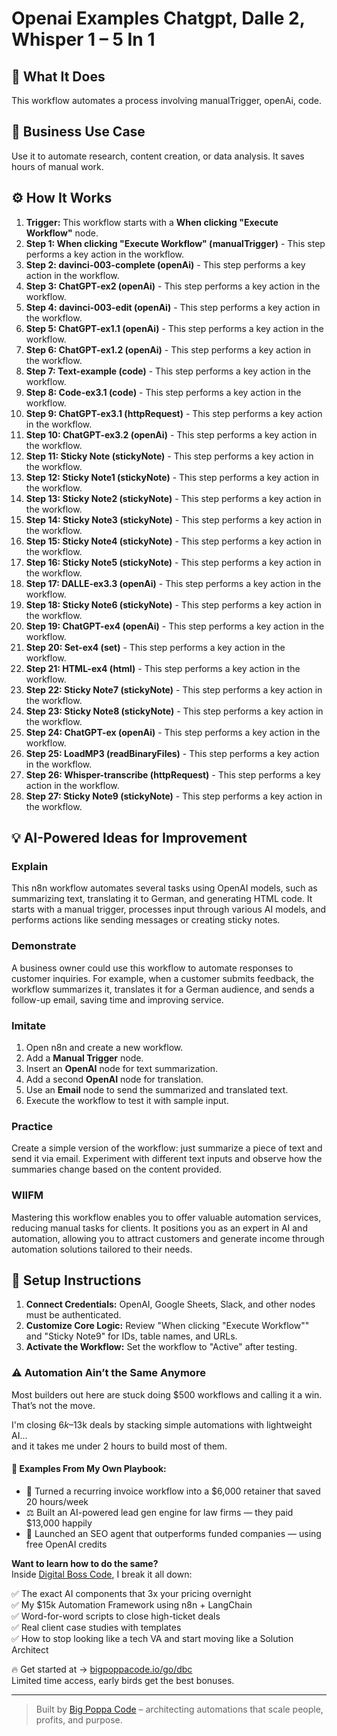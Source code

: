 # Openai Examples  Chatgpt, Dalle 2, Whisper 1 – 5 In 1

## 🚀 What It Does
This workflow automates a process involving manualTrigger, openAi, code.

## 💼 Business Use Case
Use it to automate research, content creation, or data analysis. It saves hours of manual work.

## ⚙️ How It Works
1.  **Trigger:** This workflow starts with a **When clicking "Execute Workflow"** node.
2. **Step 1: When clicking "Execute Workflow" (manualTrigger)** - This step performs a key action in the workflow.
3. **Step 2: davinci-003-complete (openAi)** - This step performs a key action in the workflow.
4. **Step 3: ChatGPT-ex2 (openAi)** - This step performs a key action in the workflow.
5. **Step 4: davinci-003-edit (openAi)** - This step performs a key action in the workflow.
6. **Step 5: ChatGPT-ex1.1 (openAi)** - This step performs a key action in the workflow.
7. **Step 6: ChatGPT-ex1.2 (openAi)** - This step performs a key action in the workflow.
8. **Step 7: Text-example (code)** - This step performs a key action in the workflow.
9. **Step 8: Code-ex3.1 (code)** - This step performs a key action in the workflow.
10. **Step 9: ChatGPT-ex3.1 (httpRequest)** - This step performs a key action in the workflow.
11. **Step 10: ChatGPT-ex3.2 (openAi)** - This step performs a key action in the workflow.
12. **Step 11: Sticky Note (stickyNote)** - This step performs a key action in the workflow.
13. **Step 12: Sticky Note1 (stickyNote)** - This step performs a key action in the workflow.
14. **Step 13: Sticky Note2 (stickyNote)** - This step performs a key action in the workflow.
15. **Step 14: Sticky Note3 (stickyNote)** - This step performs a key action in the workflow.
16. **Step 15: Sticky Note4 (stickyNote)** - This step performs a key action in the workflow.
17. **Step 16: Sticky Note5 (stickyNote)** - This step performs a key action in the workflow.
18. **Step 17: DALLE-ex3.3 (openAi)** - This step performs a key action in the workflow.
19. **Step 18: Sticky Note6 (stickyNote)** - This step performs a key action in the workflow.
20. **Step 19: ChatGPT-ex4 (openAi)** - This step performs a key action in the workflow.
21. **Step 20: Set-ex4 (set)** - This step performs a key action in the workflow.
22. **Step 21: HTML-ex4 (html)** - This step performs a key action in the workflow.
23. **Step 22: Sticky Note7 (stickyNote)** - This step performs a key action in the workflow.
24. **Step 23: Sticky Note8 (stickyNote)** - This step performs a key action in the workflow.
25. **Step 24: ChatGPT-ex (openAi)** - This step performs a key action in the workflow.
26. **Step 25: LoadMP3 (readBinaryFiles)** - This step performs a key action in the workflow.
27. **Step 26: Whisper-transcribe (httpRequest)** - This step performs a key action in the workflow.
28. **Step 27: Sticky Note9 (stickyNote)** - This step performs a key action in the workflow.

## 💡 AI-Powered Ideas for Improvement
### Explain
This n8n workflow automates several tasks using OpenAI models, such as summarizing text, translating it to German, and generating HTML code. It starts with a manual trigger, processes input through various AI models, and performs actions like sending messages or creating sticky notes.

### Demonstrate
A business owner could use this workflow to automate responses to customer inquiries. For example, when a customer submits feedback, the workflow summarizes it, translates it for a German audience, and sends a follow-up email, saving time and improving service.

### Imitate
1. Open n8n and create a new workflow.
2. Add a **Manual Trigger** node.
3. Insert an **OpenAI** node for text summarization.
4. Add a second **OpenAI** node for translation.
5. Use an **Email** node to send the summarized and translated text.
6. Execute the workflow to test it with sample input.

### Practice
Create a simple version of the workflow: just summarize a piece of text and send it via email. Experiment with different text inputs and observe how the summaries change based on the content provided.

### WIIFM
Mastering this workflow enables you to offer valuable automation services, reducing manual tasks for clients. It positions you as an expert in AI and automation, allowing you to attract customers and generate income through automation solutions tailored to their needs.

## 🔧 Setup Instructions
1. **Connect Credentials:** OpenAI, Google Sheets, Slack, and other nodes must be authenticated.
2. **Customize Core Logic:** Review "When clicking "Execute Workflow"" and "Sticky Note9" for IDs, table names, and URLs.
3. **Activate the Workflow:** Set the workflow to "Active" after testing.

### ⚠️ Automation Ain’t the Same Anymore

Most builders out here are stuck doing $500 workflows and calling it a win.  
That’s not the move.  

I'm closing $6k–$13k deals by stacking simple automations with lightweight AI...  
and it takes me under 2 hours to build most of them.

#### 🧠 Examples From My Own Playbook:
- 🔁 Turned a recurring invoice workflow into a $6,000 retainer that saved 20 hours/week  
- ⚖️ Built an AI-powered lead gen engine for law firms — they paid $13,000 happily  
- 🚀 Launched an SEO agent that outperforms funded companies — using free OpenAI credits  

**Want to learn how to do the same?**  
Inside [Digital Boss Code](https://bigpoppacode.io/go/dbc), I break it all down:

✅ The exact AI components that 3x your pricing overnight  
✅ My $15k Automation Framework using n8n + LangChain  
✅ Word-for-word scripts to close high-ticket deals  
✅ Real client case studies with templates  
✅ How to stop looking like a tech VA and start moving like a Solution Architect  

🔥 Get started at → [bigpoppacode.io/go/dbc](https://bigpoppacode.io/go/dbc)  
Limited time access, early birds get the best bonuses.

---
> Built by [Big Poppa Code](https://bigpoppacode.io) – architecting automations that scale people, profits, and purpose.
